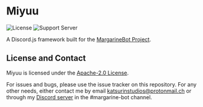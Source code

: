# Miyuu
![License](https://img.shields.io/github/license/Butterstroke/MargarineBot.svg?style=flat-square) ![Support Server](https://discordapp.com/api/guilds/303253034551476225/widget.png)

A Discord.js framework built for the [MargarineBot Project](https://github.com/Butterstroke/MargarineBot).

## License and Contact<br>
Miyuu is licensed under the [Apache-2.0 License](LICENSE). 

For issues and bugs, please use the issue tracker on this repository. For any other needs, either contact me by email <a href="mailto:katsurinstudios@protonmail.ch">katsurinstudios@protonmail.ch</a> or through my [Discord server](https://discord.gg/qKfqsjW) in the #margarine-bot channel.

